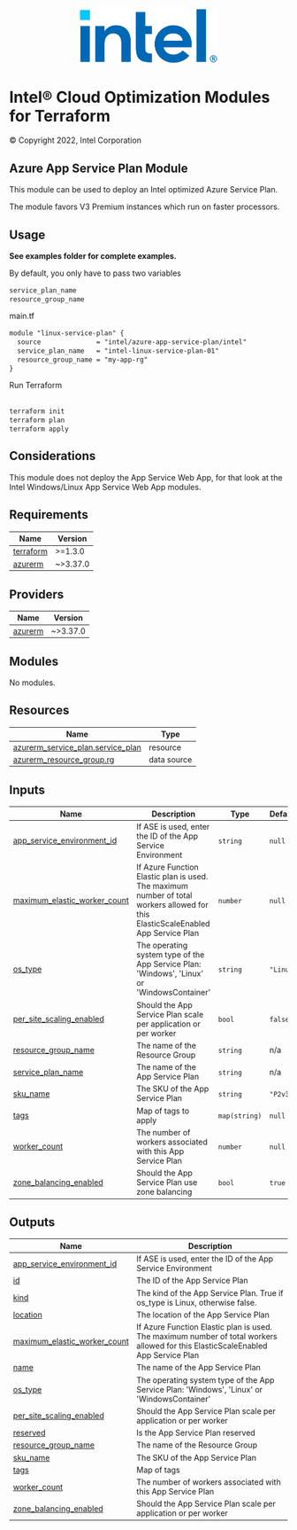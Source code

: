 
<p align="center">
  <img src="https://github.com/intel/terraform-intel-azure-app-service-plan/blob/main/images/logo-classicblue-800px.png?raw=true" alt="Intel Logo" width="250"/>
</p>

# Intel® Cloud Optimization Modules for Terraform

© Copyright 2022, Intel Corporation

## Azure App Service Plan Module

This module can be used to deploy an Intel optimized Azure Service Plan.

The module favors V3 Premium instances which run on faster processors.

## Usage

**See examples folder for complete examples.**

By default, you only have to pass two variables

```hcl
service_plan_name
resource_group_name      
```

main.tf

```hcl
module "linux-service-plan" {
  source              = "intel/azure-app-service-plan/intel"
  service_plan_name   = "intel-linux-service-plan-01"
  resource_group_name = "my-app-rg"
}
```

Run Terraform

```hcl

terraform init  
terraform plan
terraform apply 
```

## Considerations

This module does not deploy the App Service Web App, for that look at the Intel Windows/Linux App Service Web App modules.

<!-- BEGIN_TF_DOCS -->
## Requirements

| Name | Version |
|------|---------|
| <a name="requirement_terraform"></a> [terraform](#requirement\_terraform) | >=1.3.0 |
| <a name="requirement_azurerm"></a> [azurerm](#requirement\_azurerm) | ~>3.37.0 |

## Providers

| Name | Version |
|------|---------|
| <a name="provider_azurerm"></a> [azurerm](#provider\_azurerm) | ~>3.37.0 |

## Modules

No modules.

## Resources

| Name | Type |
|------|------|
| [azurerm_service_plan.service_plan](https://registry.terraform.io/providers/hashicorp/azurerm/latest/docs/resources/service_plan) | resource |
| [azurerm_resource_group.rg](https://registry.terraform.io/providers/hashicorp/azurerm/latest/docs/data-sources/resource_group) | data source |

## Inputs

| Name | Description | Type | Default | Required |
|------|-------------|------|---------|:--------:|
| <a name="input_app_service_environment_id"></a> [app\_service\_environment\_id](#input\_app\_service\_environment\_id) | If ASE is used, enter the ID of the App Service Environment | `string` | `null` | no |
| <a name="input_maximum_elastic_worker_count"></a> [maximum\_elastic\_worker\_count](#input\_maximum\_elastic\_worker\_count) | If Azure Function Elastic plan is used. The maximum number of total workers allowed for this ElasticScaleEnabled App Service Plan | `number` | `null` | no |
| <a name="input_os_type"></a> [os\_type](#input\_os\_type) | The operating system type of the App Service Plan: 'Windows', 'Linux' or 'WindowsContainer' | `string` | `"Linux"` | no |
| <a name="input_per_site_scaling_enabled"></a> [per\_site\_scaling\_enabled](#input\_per\_site\_scaling\_enabled) | Should the App Service Plan scale per application or per worker | `bool` | `false` | no |
| <a name="input_resource_group_name"></a> [resource\_group\_name](#input\_resource\_group\_name) | The name of the Resource Group | `string` | n/a | yes |
| <a name="input_service_plan_name"></a> [service\_plan\_name](#input\_service\_plan\_name) | The name of the App Service Plan | `string` | n/a | yes |
| <a name="input_sku_name"></a> [sku\_name](#input\_sku\_name) | The SKU of the App Service Plan | `string` | `"P2v3"` | no |
| <a name="input_tags"></a> [tags](#input\_tags) | Map of tags to apply | `map(string)` | `null` | no |
| <a name="input_worker_count"></a> [worker\_count](#input\_worker\_count) | The number of workers associated with this App Service Plan | `number` | `null` | no |
| <a name="input_zone_balancing_enabled"></a> [zone\_balancing\_enabled](#input\_zone\_balancing\_enabled) | Should the App Service Plan use zone balancing | `bool` | `true` | no |

## Outputs

| Name | Description |
|------|-------------|
| <a name="output_app_service_environment_id"></a> [app\_service\_environment\_id](#output\_app\_service\_environment\_id) | If ASE is used, enter the ID of the App Service Environment |
| <a name="output_id"></a> [id](#output\_id) | The ID of the App Service Plan |
| <a name="output_kind"></a> [kind](#output\_kind) | The kind of the App Service Plan. True if os\_type is Linux, otherwise false. |
| <a name="output_location"></a> [location](#output\_location) | The location of the App Service Plan |
| <a name="output_maximum_elastic_worker_count"></a> [maximum\_elastic\_worker\_count](#output\_maximum\_elastic\_worker\_count) | If Azure Function Elastic plan is used. The maximum number of total workers allowed for this ElasticScaleEnabled App Service Plan |
| <a name="output_name"></a> [name](#output\_name) | The name of the App Service Plan |
| <a name="output_os_type"></a> [os\_type](#output\_os\_type) | The operating system type of the App Service Plan: 'Windows', 'Linux' or 'WindowsContainer' |
| <a name="output_per_site_scaling_enabled"></a> [per\_site\_scaling\_enabled](#output\_per\_site\_scaling\_enabled) | Should the App Service Plan scale per application or per worker |
| <a name="output_reserved"></a> [reserved](#output\_reserved) | Is the App Service Plan reserved |
| <a name="output_resource_group_name"></a> [resource\_group\_name](#output\_resource\_group\_name) | The name of the Resource Group |
| <a name="output_sku_name"></a> [sku\_name](#output\_sku\_name) | The SKU of the App Service Plan |
| <a name="output_tags"></a> [tags](#output\_tags) | Map of tags |
| <a name="output_worker_count"></a> [worker\_count](#output\_worker\_count) | The number of workers associated with this App Service Plan |
| <a name="output_zone_balancing_enabled"></a> [zone\_balancing\_enabled](#output\_zone\_balancing\_enabled) | Should the App Service Plan scale per application or per worker |
<!-- END_TF_DOCS -->